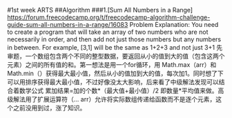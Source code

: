 #1st week ARTS
##Algorithm
###1.[Sum All Numbers in a Range]
https://forum.freecodecamp.org/t/freecodecamp-algorithm-challenge-guide-sum-all-numbers-in-a-range/16083
Problem Explanation:
You need to create a program that will take an array of two numbers who are not necessarily in order, and then add not just those numbers but any numbers in between. For example, [3,1] will be the same as 1+2+3 and not just 3+1
先审题，一个数组包含两个不同的整型数据，要返回从小的值到大的值（包含这两个元素）之间的所有值的和。第一想法是用一个for循环，用 Math.max（arr）和Math.min（）获得最大最小值，然后从小的值加到大的值，每次加1。同时想了下可以用排序获得最大最小值，不过好像没太大影响，后来看了中级解法发现可以结合着数学公式 累加结果=加的个数*（最大值+最小值）/2 即数量*平均值来做。高级解法用了扩展运算符（... arr）允许将实际数组传递给函数而不是逐个元素，这个之前没用到过，涨了知识。

